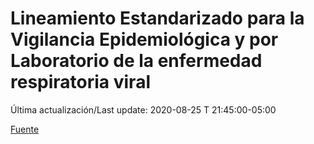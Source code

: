 # Lineamiento Estandarizado para la Vigilancia Epidemiológica y por Laboratorio de la enfermedad respiratoria viral

 Última actualización/Last update: 2020-08-25 T 21:45:00-05:00

 [Fuente]( https://www.gob.mx/salud/documentos/lineamiento-estandarizado-para-la-vigilancia-epidemiologica-y-por-laboratorio-de-la-enfermedad-respiratoria-viral)
